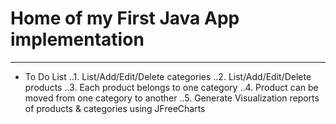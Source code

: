 # Home of my First Java App implementation
---

- To Do List 
..1. List/Add/Edit/Delete categories
..2. List/Add/Edit/Delete products
..3. Each product belongs to one category
..4. Product can be moved from one category to another
..5. Generate Visualization reports of products & categories using JFreeCharts
